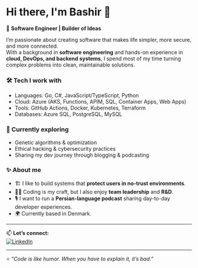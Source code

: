 # Hi there, I'm Bashir 👋

🚀 **Software Engineer | Builder of Ideas**

I’m passionate about creating software that makes life simpler, more secure, and more connected.  
With a background in **software engineering** and hands-on experience in **cloud, DevOps, and backend systems**, I spend most of my time turning complex problems into clean, maintainable solutions.  

### 🛠️ Tech I work with
- Languages: Go, C#, JavaScript/TypeScript, Python  
- Cloud: Azure (AKS, Functions, APIM, SQL, Container Apps, Web Apps)  
- Tools: GitHub Actions, Docker, Kubernetes, Terraform  
- Databases: Azure SQL, PostgreSQL, MySQL  

### 🌱 Currently exploring
- Genetic algorithms & optimization  
- Ethical hacking & cybersecurity practices  
- Sharing my dev journey through blogging & podcasting  

### ✨ About me
- 🏗️ I like to build systems that **protect users in no-trust environments**.  
- 🧑‍💻 Coding is my craft, but I also enjoy **team leadership** and **R&D**.  
- 🎙️ I want to run a **Persian-language podcast** sharing day-to-day developer experiences.  
- 🌍 Currently based in Denmark.  

---

📫 **Let’s connect:**  
[![LinkedIn](https://img.shields.io/badge/LinkedIn-0A66C2?style=for-the-badge&logo=linkedin&logoColor=white)](https://linkedin.com/in/bmja62)  

---
⭐️ _“Code is like humor. When you have to explain it, it’s bad.”_
